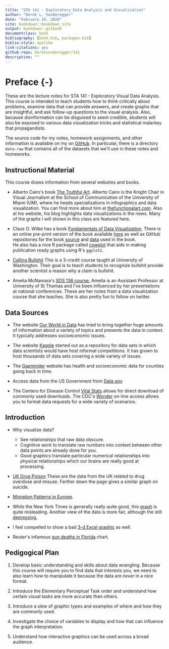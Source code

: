 ```yaml
--- 
title: "STA 141 - Exploratory Data Analysis and Visualization"
author: "Derek L. Sonderegger"
date: "February 10, 2020"
site: bookdown::bookdown_site
output: bookdown::gitbook
documentclass: book
bibliography: [book.bib, packages.bib]
biblio-style: apalike
link-citations: yes
github-repo: dereksonderegger/141
description: ""
---
```


# Preface {-}
These are the lecture notes for STA 141 - Exploratory Visual Data Analysis. This course is intended to teach students how to think critically about problems, examine data that can provide answers, and create graphs that are insightful, and ask follow-up questions to the visual analysis. Also, because disinformation can be disguised to seem credible, students will also be exposed to various data visualization tricks and statistical malarkey that propagandists.

The source code for my notes, homework assignments, and other information is available on my on [GitHub](https://github.com/dereksonderegger/141). In particular, there is a directory `data-raw` that contains all of the datasets that we'll use in these notes and homeworks.

## Instructional Material
This course draws information from several websites and books.

* Alberto Cairo's book [The Truthful Art](https://www.amazon.com/dp/0321934075/ref=cm_sw_em_r_mt_dp_U_C6zxDbY6JT04F). Alberto Cairo is the Knight Chair in Visual Journalism at the School of Communication of the University of Miami (UM), where he heads specializations in infographics and data visualization. You can find more about him at [thefunctionalart.com](http://www.thefunctionalart.com). Also at his website, his blog highlights data visualizations in the news. Many of the graphs I will shown in this class are featured here. 

* Claus O. Wilke has a book 
[Fundamentals of Data Visualization](https://www.amazon.com/dp/1492031089/ref=cm_sw_em_r_mt_dp_U_DvAxDbV7NFYY6). 
There is an online pre-print version of the book available 
[here](https://serialmentor.com/dataviz/) 
as well as GitHub repositories for the book 
[source](https://github.com/clauswilke/dataviz) 
and 
[data](https://github.com/clauswilke/dviz.supp) used in the book.  
He also has a nice R package called [cowplot](https://cran.r-project.org/web/packages/cowplot/vignettes/introduction.html) that aids in making publication ready graphs using R's `ggplot2`.

* [Calling Bullshit](https://callingbullshit.org) This is a 3-credit course taught at University of Washington. Their goal is to teach students to recognize bullshit provide another scientist a reason why a claim is bullshit.

* Amelia McNamara's [SDS 136 course.](http://www.amelia.mn/sds136/index.html) Amelia is an Assistant Professor at University of St Thomas and I've been influenced by her presentations at national conferences. These are her notes from a data visualization course that she teaches. She is also pretty fun to follow on twitter.


## Data Sources

* The website [Our World in Data](https://ourworldindata.org) has tried to bring together huge amounts of information about a variety of topics and presents the data in context. It typically addresses socioeconomic issues.

* The website [Kaggle](https://www.kaggle.com) started out as a repository for data sets in which data scientists would have host informal competitions. It has grown to host thousands of data sets covering a wide variety of issues.

* The [Gapminder](https://www.gapminder.org) website has health and socioeconomic data for counties going back in time.

* Access data from the US Government from [Data.gov](http://www.data.gov)

* The Centers for Disease Control [Vital Stats](https://www.cdc.gov/nchs/data_access/vitalstatsonline.htm) allows for direct download of commonly used downloads. The CDC's [Wonder](https://wonder.cdc.gov) on-line access allows you to format data requests for a wide variety of scenarios.

## Introduction
* Why visualize data?
    * See relationships that raw data obscure.
    * Cognitive work to translate raw numbers into context between other data points are already done for you.
    * Good graphics translate particular numerical relationships into physical relationships which our brains are really good at processing.
    

* [UK Drug Poison](https://www.ons.gov.uk/peoplepopulationandcommunity/healthandsocialcare/healthandwellbeing/articles/middleagedgenerationmostlikelytodiebysuicideanddrugpoisoning/2019-08-13) These are the data from the UK related to drug overdose and misuse. Farther down the page gives a similar graph on suicide.

* [Migration Patterns in Europe](https://www.torre.nl/EUmoves/).

* While the New York Times is generally really quite good, this [graph](https://www.nytimes.com/2016/11/29/world/americas/western-liberal-democracy.html?_r=0) is quite misleading. Another view of the data is more fair, although the still 
[depressing.](https://1.bp.blogspot.com/-RQ66mUnaw9Y/XT2gT0j8-tI/AAAAAAAAKoU/G5eOqwdoXS4aW_n0s5-OPWTwes3rdDS6ACLcBGAs/s1600/democracy2.png)

* I feel compelled to show a bad [3-d Excel graphic](https://consultantjournal.com/blog/use-3d-charts-at-your-own-risk) as well.

* Reuter's infamous [gun deaths in Florida](https://callingbullshit.org/tools/img/stand_your_ground.png) chart.

## Pedigogical Plan

1. Develop basic understanding and skills about data wrangling. Because this course will require you to find data that interests you, we need to also learn how to manipulate it because the data are *never* in a nice format.

2. Introduce the Elementary Perceptual Task order and understand how certain visual tasks are more accurate than others.

3. Introduce a slew of graphic types and examples of where and how they are commonly used.

4. Investigate the choice of variables to display and how that can influence the graph interpretation.

5. Understand how interactive graphics can be used across a broad audience.
